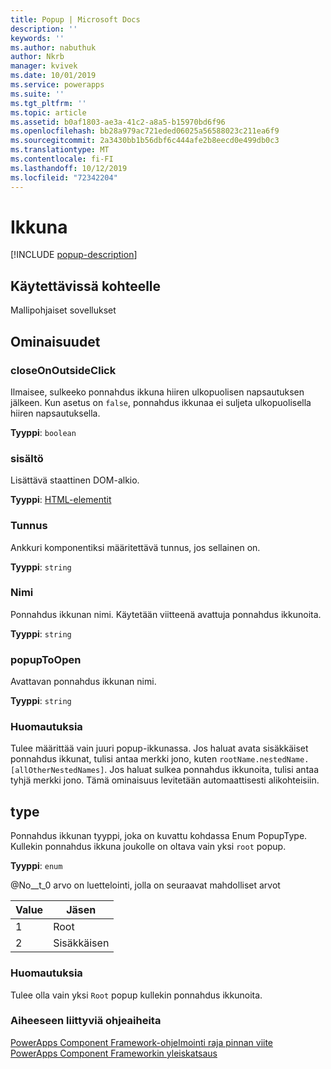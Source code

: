 ```yaml
---
title: Popup | Microsoft Docs
description: ''
keywords: ''
ms.author: nabuthuk
author: Nkrb
manager: kvivek
ms.date: 10/01/2019
ms.service: powerapps
ms.suite: ''
ms.tgt_pltfrm: ''
ms.topic: article
ms.assetid: b0af1803-ae3a-41c2-a8a5-b15970bd6f96
ms.openlocfilehash: bb28a979ac721eded06025a56588023c211ea6f9
ms.sourcegitcommit: 2a3430bb1b56dbf6c444afe2b8eecd0e499db0c3
ms.translationtype: MT
ms.contentlocale: fi-FI
ms.lasthandoff: 10/12/2019
ms.locfileid: "72342204"
---
```

# <a name="popup"></a>Ikkuna

[!INCLUDE [popup-description](includes/popup-description.md)]

## <a name="available-for"></a>Käytettävissä kohteelle 

Mallipohjaiset sovellukset

## <a name="properties"></a>Ominaisuudet

### <a name="closeonoutsideclick"></a>closeOnOutsideClick

Ilmaisee, sulkeeko ponnahdus ikkuna hiiren ulkopuolisen napsautuksen jälkeen. Kun asetus on `false`, ponnahdus ikkunaa ei suljeta ulkopuolisella hiiren napsautuksella.

**Tyyppi**: `boolean`

### <a name="content"></a>sisältö

Lisättävä staattinen DOM-alkio.

**Tyyppi**: [HTML-elementit](https://developer.mozilla.org/docs/Web/API/HTMLElement)

### <a name="id"></a>Tunnus

Ankkuri komponentiksi määritettävä tunnus, jos sellainen on.

**Tyyppi**: `string`

### <a name="name"></a>Nimi

Ponnahdus ikkunan nimi. Käytetään viitteenä avattuja ponnahdus ikkunoita.

**Tyyppi**: `string`

### <a name="popuptoopen"></a>popupToOpen

Avattavan ponnahdus ikkunan nimi.

**Tyyppi**: `string`

### <a name="remarks"></a>Huomautuksia

Tulee määrittää vain juuri popup-ikkunassa. Jos haluat avata sisäkkäiset ponnahdus ikkunat, tulisi antaa merkki jono, kuten `rootName.nestedName.[allOtherNestedNames]`. Jos haluat sulkea ponnahdus ikkunoita, tulisi antaa tyhjä merkki jono. Tämä ominaisuus levitetään automaattisesti alikohteisiin.

## <a name="type"></a>type

Ponnahdus ikkunan tyyppi, joka on kuvattu kohdassa Enum PopupType. Kullekin ponnahdus ikkuna joukolle on oltava vain yksi `root` popup.

**Tyyppi**: `enum`

@No__t_0 arvo on luettelointi, jolla on seuraavat mahdolliset arvot

|Value|Jäsen|
|--|--|
|1|Root|
|2|Sisäkkäisen|

### <a name="remarks"></a>Huomautuksia

Tulee olla vain yksi `Root` popup kullekin ponnahdus ikkunoita.

### <a name="related-topics"></a>Aiheeseen liittyviä ohjeaiheita

[PowerApps Component Framework-ohjelmointi raja pinnan viite](../reference/index.md)<br/>
[PowerApps Component Frameworkin yleiskatsaus](../overview.md)